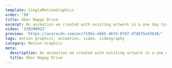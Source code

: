 ```yaml
---
template: SingleMotionGraphics
order: '99'
title: Uber Nappy Drive
excerpt: An animation we created with existing artwork in a one day turn around for a last minute project for Uber NZ.
video: '239398912'
preview: 'https://ucarecdn.com/accf195e-e665-467d-87d7-d7dbf5e53638/'
tags: motion graphics, animation, video, videography
category: Motion Graphics
meta:
  description: An animation we created with existing artwork in a one day turn around for a last minute project for Uber NZ.
  title: Uber Nappy Drive
---
```


